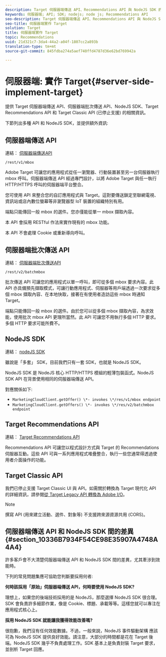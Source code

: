 ```yaml
---
description: Target 伺服器端傳送 API、Recommendations API 與 NodeJS SDK 的相關資訊。
keywords: 伺服器端; API; SDK; nodejs; node js; Recommendations API
seo-description: Target 伺服器端傳送 API、Recommendations API 與 NodeJS SDK 的相關資訊。
seo-title: 伺服器端實作 Target
solution: Target
title: 伺服器端實作 Target
topic: Recommendations
uuid: 21d321c7-3da4-44a2-a04f-1807cc2a893b
translation-type: tm+mt
source-git-commit: 845fdba274a5aef740ffd4787d36e62bd769942a

---
```



# 伺服器端: 實作 Target{#server-side-implement-target}

提供 Target 伺服器端傳送 API、伺服器端批次傳送 API、NodeJS SDK、Target Recommendations API 和 Target Classic API (已停止支援) 的相關資訊。

下節列出多種 API 和 NodeJS SDK，並提供額外資訊:

## 伺服器端傳送 API

連結： [伺服器端傳送API](https://developers.adobetarget.com/api/#server-side-delivery)

`/rest/v1/mbox`

Adobe Target 可讓您的應用程式從任一瀏覽器、行動裝置甚至另一台伺服器執行 mbox 呼叫。伺服器端傳送 API 經過專門設計，以將 Adobe Target 與任一執行 HTTP/HTTPS 呼叫的伺服器端平台整合。

您可使用 API 來整合您的自訂應用程式與 Target。這對要傳送鎖定至聯網電視、資訊站或店內數位螢幕等非瀏覽器型 IoT 裝置的組織特別有用。

端點只能傳回一般 mbox 的選件。您亦僅能從單一 mbox 擷取內容。

本 API 會採用 RESTful 作法來實作現有的 mbox 功能。

本 API 不會處理 Cookie 或重新導向呼叫。

## 伺服器端批次傳送 API

連結： [伺服器端批次傳送API](https://developers.adobetarget.com/api/#server-side-batch-delivery)

`/rest/v2/batchmbox`

批次傳送 API 可讓您的應用程式以單一呼叫，即可從多個 mbox 要求內容。此 API 亦具備預先擷取模式，可讓行動應用程式、伺服器等用戶端透過一次要求從多個 mbox 擷取內容、在本地快取，接著在有使用者造訪這些 mbox 時通知 Target。

端點只能傳回一般 mbox 的選件。由於您可以從多個 mbox 擷取內容，為求效能，使用批次 mbox API 更理所當然。此 API 可讓您不用執行多個 HTTP 要求。多個 HTTP 要求可能所費不。

## NodeJS SDK

連結： [nodeJS SDK](https://www.npmjs.com/package/@adobe/target-node-client)

雖說是「多套」 SDK，目前我們只有一套 SDK，也就是 NodeJS SDK。

NodeJS SDK 是 NodeJS 核心 HTTP/HTTPS 模組的輕薄包裝函式。NodeJS SDK API 在背景使用相同的伺服器端傳送 API。

對應關係如下:

* `MarketingCloudClient.getOffer() \*- invokes \*/res/v1/mbox endpoint`
* `MarketingCloudClient.getOffers() \*- invokes \*/res/v2/batchmbox endpoint`

## Target Recommendations API

連結： [Target Recommendations API](https://developers.adobetarget.com/api/recommendations)

Recommendations API 可讓您以程式設計方式與 Target 的 Recommendations 伺服器互動。這些 API 可與一系列應用程式堆疊整合，執行一些您通常得透過使用者介面操作的功能。

## Target Classic API

我們已停止支援 Target Classic UI 與 API。如需關於轉換為 Target 現代化 API 的詳細資訊，請參閱[從 Target Legacy API 轉換為 Adobe I/O](../../c-implementing-target/c-api-and-sdk-overview/target-api-documentation.md#concept_3A31E26C8FAF49598152ACFE088BD4D2)。

>[!NOTE]
>撰寫 API (用來建立活動、選件、對象等) 不支援跨來源資源共用 (CORS)。

## 伺服器端傳送 API 和 NodeJS SDK 間的差異 {#section_10336B7934F54CE98E35907A4748A4A4}

許多客戶會不大清楚伺服器端傳送 API 和 NodeJS SDK 間的差異，尤其牽涉到效能時。

下列的常見問題集應可協助您判斷要採用何者:

**何時該採用「原始」伺服器端傳送 API，何時要使用 NodeJS SDK?**

理想上，如果您的後端技術採用的是 NodeJS，那麼選擇 NodeJS SDK 很合理。SDK 會負責許多細節作業，像是 Cookie、標題、承載等等。這樣您就可以專注在應用程式核心上。

**採用 NodeJS SDK 就能讓我獲得效能改善嗎?**

很抱歉，我們沒有任何效能數據。不過，一般來說，NodeJS 事件驅動架構 應該可為 NodeJS SDK 提供良好效能。請注意，大部分的時間都是花在 Target 後端。NodeJS SDK 幾乎不負責處理工作。SDK 基本上是負責封裝 Target 要求，並剖析 Target 回應。
